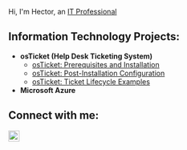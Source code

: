Hi, I'm Hector, an <a href="https://linkedin.com/in/hector-mendez-9646901a7/">IT Professional</a></h1>
<h2>Information Technology Projects:</h2>

- <b>osTicket (Help Desk Ticketing System)</b>
  - [osTicket: Prerequisites and Installation](https://github.com/hectormendezz/osticket-prereqs)
  - [osTicket: Post-Installation Configuration](https://github.com/hectormendezz/post-install-config)
  - [osTicket: Ticket Lifecycle Examples](https://github.com/hectormendezz/ticket-lifecycle)
- <b>Microsoft Azure</b>
 
<h2>Connect with me:</h2>

[<img align="left" alt="Josh | LinkedIn" width="22px" src="https://cdn.jsdelivr.net/npm/simple-icons@v3/icons/linkedin.svg" />][linkedin]

[linkedin]: https://www.linkedin.com/in/hector-mendez-9646901a7/
